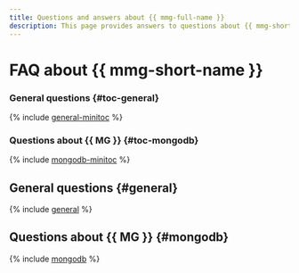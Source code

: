 ```yaml
---
title: Questions and answers about {{ mmg-full-name }}
description: This page provides answers to questions about {{ mmg-short-name }}.
---
```


# FAQ about {{ mmg-short-name }}

### General questions {#toc-general}

{% include [general-minitoc](../../_qa/managed-mongodb/minitoc/general.md) %}

### Questions about {{ MG }} {#toc-mongodb}

{% include [mongodb-minitoc](../../_qa/managed-mongodb/minitoc/mongodb.md) %}

## General questions {#general}

{% include [general](../../_qa/managed-mongodb/general.md) %}

## Questions about {{ MG }} {#mongodb}

{% include [mongodb](../../_qa/managed-mongodb/mongodb.md) %}
